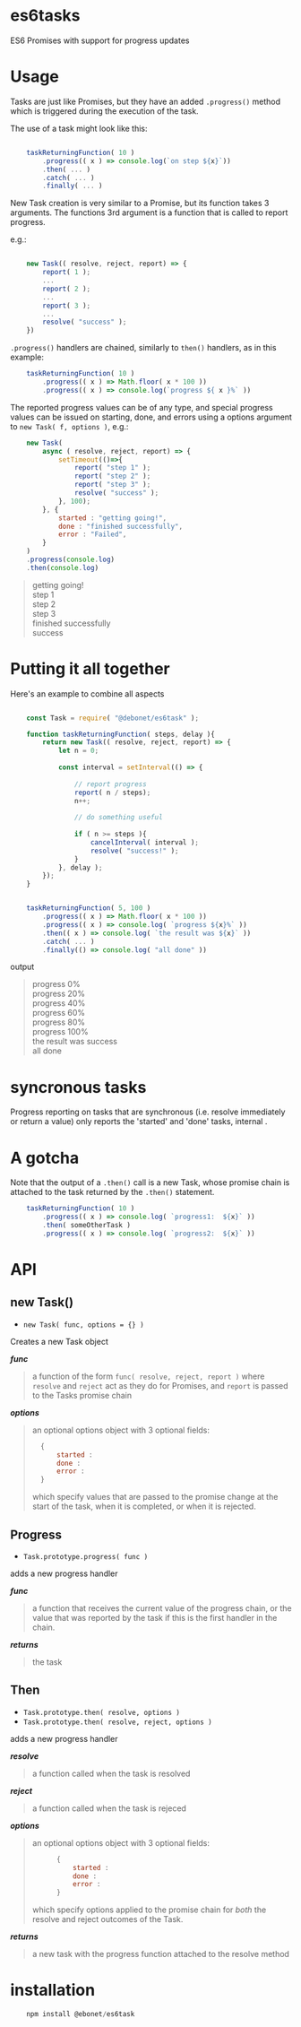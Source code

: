# es6tasks

ES6 Promises with support for progress updates

# Usage

Tasks are just like Promises, but they have an added `.progress()` method which is triggered during the execution of the task.

The use of a task might look like this:

```javascript

	taskReturningFunction( 10 )
		.progress(( x ) => console.log(`on step ${x}`))
		.then( ... )
		.catch( ... )
		.finally( ... )
```

New Task creation is very similar to a Promise, but its function takes 3 arguments. The functions 3rd argument is a function that is called to report progress.

e.g.:

```javascript

	new Task(( resolve, reject, report) => {
		report( 1 );
		...
		report( 2 );
		...
		report( 3 );
		...
		resolve( "success" );
	})
```


`.progress()` handlers are chained, similarly to `then()` handlers, as in this example:


```javascript
	taskReturningFunction( 10 )
		.progress(( x ) => Math.floor( x * 100 ))
		.progress(( x ) => console.log(`progress ${ x }%` ))
```



The reported progress values can be of any type, and special progress values can be issued on starting, done, and errors using a options argument to `new Task( f, options )`, e.g.:

```javascript
	new Task(
		async ( resolve, reject, report) => {
			setTimeout(()=>{
				report( "step 1" );
				report( "step 2" );
				report( "step 3" );
				resolve( "success" );
			}, 100);
		}, {
			started : "getting going!",
			done : "finished successfully",
			error : "Failed",
		}
	)
	.progress(console.log)
	.then(console.log)
```
> getting going!  
> step 1  
> step 2  
> step 3  
> finished successfully  
> success  


# Putting it all together

Here's an example to combine all aspects


```javascript

	const Task = require( "@debonet/es6task" );

	function taskReturningFunction( steps, delay ){
		return new Task(( resolve, reject, report) => {
			let n = 0; 
			
			const interval = setInterval(() => {
			
				// report progress
				report( n / steps);
				n++;
				
				// do something useful
				
				if ( n >= steps ){
					cancelInterval( interval );
					resolve( "success!" );
				}
			}, delay );
		});
	}


	taskReturningFunction( 5, 100 )
		.progress(( x ) => Math.floor( x * 100 ))
		.progress(( x ) => console.log( `progress ${x}%` ))
		.then(( x ) => console.log( `the result was ${x}` ))
		.catch( ... )
		.finally(() => console.log( "all done" ))
```

output

> progress 0%  
> progress 20%  
> progress 40%  
> progress 60%  
> progress 80%  
> progress 100%  
> the result was success  
> all done  


# syncronous tasks

Progress reporting on tasks that are synchronous (i.e. resolve immediately or return a value) only reports the 'started' and 'done' tasks, internal .



# A gotcha

Note that the output of a `.then()` call is a new Task, whose promise chain is attached to the task returned by the `.then()` statement.

```javascript
	taskReturningFunction( 10 )
		.progress(( x ) => console.log( `progress1:  ${x}` ))
		.then( someOtherTask )
		.progress(( x ) => console.log( `progress2:  ${x}` ))
```


# API

## new Task()
* `new Task( func, options = {} )`

Creates a new Task object

_**func**_
> a function of the form `func( resolve, reject, report )` where `resolve` and `reject` act as they do for Promises, and `report` is passed to the Tasks promise chain

_**options**_
> an optional options object with 3 optional fields:
> ```javascript
>	{
>		started : 
>		done : 
>		error : 
>	}
> ```
> which specify values that are passed to the promise change at the start of the task, when it is completed, or when it is rejected. 


## Progress
* `Task.prototype.progress( func )`

adds a new progress handler

_**func**_
> a function that receives the current value of the progress chain, or the value that was reported by the task if this is the first handler in the chain.

_**returns**_
> the task


## Then
* `Task.prototype.then( resolve, options )`
* `Task.prototype.then( resolve, reject, options )`

adds a new progress handler

_**resolve**_
> a function called when the task is resolved

_**reject**_
> a function called when the task is rejeced

_**options**_
> an optional options object with 3 optional fields:
> ```javascript
>		{
>			started : 
>			done : 
>			error : 
>		}
> ```
> which specify options applied to the promise chain for _both_ the resolve and reject outcomes of the  Task.

_**returns**_
> a new task with the progress function attached to the resolve method

# installation

```javascript
	npm install @ebonet/es6task
```
